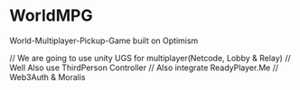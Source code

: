 # WorldMPG
World-Multiplayer-Pickup-Game built on Optimism

// We are going to use unity UGS for multiplayer(Netcode, Lobby & Relay)
// Well Also use ThirdPerson Controller
// Also integrate ReadyPlayer.Me
// Web3Auth & Moralis
